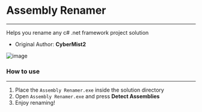 # Assembly Renamer
___

Helps you rename any c# .net framework project solution

- Original Author: **CyberMist2**

![image](https://github.com/CyberMist2/Assembly-Renamer/assets/7664922/d8ee6ecd-ced9-4db1-b19a-4bd6fef0a74b)

### How to use
___
1. Place the `Assembly Renamer.exe` inside the solution directory
2. Open `Assembly Renamer.exe` and press **Detect Assemblies**
3. Enjoy renaming!

